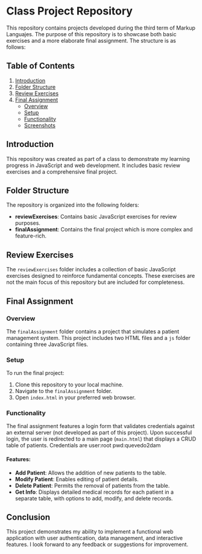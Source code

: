 # Class Project Repository

This repository contains projects developed during the third term of Markup Languajes. The purpose of this repository is to showcase both basic exercises and a more elaborate final assignment. The structure is as follows:

## Table of Contents
1. [Introduction](#introduction)
2. [Folder Structure](#folder-structure)
3. [Review Exercises](#review-exercises)
4. [Final Assignment](#final-assignment)
    - [Overview](#overview)
    - [Setup](#setup)
    - [Functionality](#functionality)
    - [Screenshots](#screenshots)

## Introduction

This repository was created as part of a class to demonstrate my learning progress in JavaScript and web development. It includes basic review exercises and a comprehensive final project.

## Folder Structure

The repository is organized into the following folders:

- **reviewExercises**: Contains basic JavaScript exercises for review purposes.
- **finalAssignment**: Contains the final project which is more complex and feature-rich.

## Review Exercises

The `reviewExercises` folder includes a collection of basic JavaScript exercises designed to reinforce fundamental concepts. These exercises are not the main focus of this repository but are included for completeness.

## Final Assignment

### Overview

The `finalAssignment` folder contains a project that simulates a patient management system. This project includes two HTML files and a `js` folder containing three JavaScript files.

### Setup

To run the final project:

1. Clone this repository to your local machine.
2. Navigate to the `finalAssignment` folder.
3. Open `index.html` in your preferred web browser.

### Functionality

The final assignment features a login form that validates credentials against an external server (not developed as part of this project). Upon successful login, the user is redirected to a main page (`main.html`) that displays a CRUD table of patients. Credentials are user:root pwd:quevedo2dam

#### Features:

- **Add Patient**: Allows the addition of new patients to the table.
- **Modify Patient**: Enables editing of patient details.
- **Delete Patient**: Permits the removal of patients from the table.
- **Get Info**: Displays detailed medical records for each patient in a separate table, with options to add, modify, and delete records.

## Conclusion

This project demonstrates my ability to implement a functional web application with user authentication, data management, and interactive features. I look forward to any feedback or suggestions for improvement.
